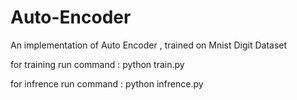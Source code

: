 # Auto-Encoder
An implementation of Auto Encoder , trained on Mnist Digit Dataset

for training 
run command : python train.py

for infrence 
run command : python infrence.py
